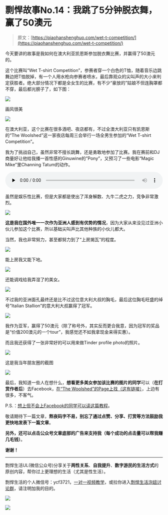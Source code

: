 # 剽悍故事No.14：我跳了5分钟脱衣舞，赢了50澳元

> 原文：[https://piaohanshenghuo.com/wet-t-competition/](https://piaohanshenghuo.com/wet-t-competition/)

今天要讲的故事是我如何在澳大利亚凯恩斯参加脱衣舞比赛，并赢得了50澳元的。

这个比赛叫“Wet T-shirt Competition”，参赛者穿一个白色的T恤，随着音乐边跳舞边把T恤脱掉，有一个人用水枪向参赛者喷水，最后靠观众的尖叫声的大小来判定获胜者。绝大部分情况下都是全女生的比赛，有不少“豪放的”姑娘不但连胸罩都不穿，最后都光膀子了，如下图：

![](img/bdc5bdbaa6d87eede888190fa162b23d.png)



画风很美

![](img/52bdab5108cfac5408aaac3b78a89e12.png)



在澳大利亚，这个比赛在很多酒吧、夜店都有，不过全澳大利亚只有凯恩斯的“The Woolshed”这一家夜店每周三会举行一场全男生参加的“Wet T-shirt Competition”。

我为了挑战自己，虽然非常不擅长跳舞，还是勇敢地参加了比赛。我在赛前和DJ商量好让他给我播一首性感的Ginuwine的”Pony”，又预习了一些电影“Magic Mike”里Channing Tatum的动作。

<audio class="wp-audio-shortcode" id="audio-2612-1" preload="none" style="width: 100%;" controls="controls"><source type="audio/mpeg" src="https://piaohanshenghuo.com/wp-content/uploads/2020/10/Ginuwine-Pony.mp3?_=1">[https://piaohanshenghuo.com/wp-content/uploads/2020/10/Ginuwine-Pony.mp3](https://piaohanshenghuo.com/wp-content/uploads/2020/10/Ginuwine-Pony.mp3)</audio>

虽然是娱乐性比赛，但是大家都是使出了浑身解数、九牛二虎之力，竞争非常激烈。

![](img/f38c6b0b9d6d1799c239bab740e54d86.png)



**这是我在国外唯一一次作为亚洲人感到有优势的情况**，因为大家从来没见过亚洲小伙儿参加这个比赛，所以基础尖叫声比其他种族的小伙儿都大。

当然，我也非常努力，甚至都努力到了“上房揭瓦”的程度。

![](img/5ebe7c3cfa38fcfe851587db1b55394b.png)



能上房我又能下地。

![](img/ce7caebb462cef2c48b467daf04e8a37.png)



还能调戏给我弄湿了的美女。

![](img/4cf0eedefe7739ffabb50c46aedbb275.png)



不过我的亚洲面孔最终还是比不过这位意大利大叔的胸毛，最后这位胸毛旺盛的绰号”Italian Stallion”的意大利大叔赢得了冠军。

![](img/671e80bcd59877f36b184a9519c8e82f.png)



我作为亚军，赢得了50澳元（除了称号外，其实反而更合我意，因为冠军的奖品是“价值200澳元的一个tour”，我感觉还不如我拿现金来得实惠）。

而且我还获得了一张非常好的可以用来做Tinder profile photo的照片。

![](img/30b175496d33d005b5498df6c030469b.png)



这是我当年朋友圈的截图

![](img/e98183dc87d7b958100c737493a610ea.png)



最后，我知道一些人在想什么，**想看更多美女参加该比赛的图片的同学**可以（**在打赏作者后**）去Facebook，[在“The Woolshed”的Page上找（这有链接）](https://www.facebook.com/TheWoolshedCairns/)，上边有很多，不客气。

P.S.：[想上但不会上Facebook的同学可以读这篇教程](https://fanguoweiqiang.com/fq/)。

敬请期待下一篇文章，**熬夜码字不易，别忘了通过点赞、分享、打赏等方法鼓励我更快地发表下一篇文章**。

**另外，还可以点击公众号文章底部的广告来支持我（每个成功的点击量可以帮我赚几毛钱）**。

**谢谢！**

* * *

剽悍生活UL(微信公众号)分享关于**两性关系**、**自我提升**、**数字游民的生活方式**的原创内容，帮你过上更理想的生活（尤其是性生活）。

剽悍生活的个人微信号：ycf3721，[一对一视频教学](https://piaohanshenghuo.com/1on1_coaching/)，或拉你进入[剽悍生活泡妞讨论群](https://piaohanshenghuo.com/ul-group-chat/)，请注明加我的目的。

![](img/cd21a79bb7339e9feac101b7d8f24243.png)

![](img/48a213915b598d48c51d7cbc5ebeaa6c.png)